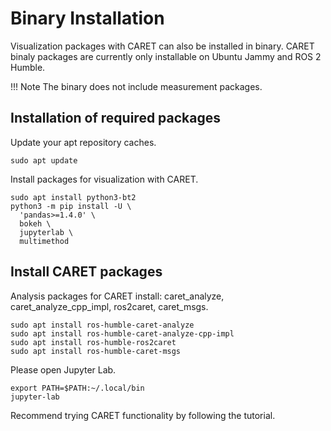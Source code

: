 # Binary Installation

Visualization packages with CARET can also be installed in binary.
CARET binaly packages are currently only installable on Ubuntu Jammy and ROS 2 Humble.

<prettier-ignore-start>
!!! Note
    The binary does not include measurement packages.
<prettier-ignore-end>

## Installation of required packages

Update your apt repository caches.

```
sudo apt update
```

Install packages for visualization with CARET.

```
sudo apt install python3-bt2
python3 -m pip install -U \
  'pandas>=1.4.0' \
  bokeh \
  jupyterlab \
  multimethod
```

## Install CARET packages

Analysis packages for CARET install: caret_analyze, caret_analyze_cpp_impl, ros2caret, caret_msgs.

```
sudo apt install ros-humble-caret-analyze
sudo apt install ros-humble-caret-analyze-cpp-impl
sudo apt install ros-humble-ros2caret
sudo apt install ros-humble-caret-msgs
```

Please open Jupyter Lab.

```
export PATH=$PATH:~/.local/bin
jupyter-lab
```

Recommend trying CARET functionality by following the tutorial.
